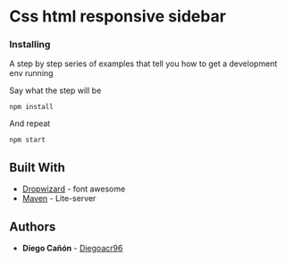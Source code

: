 # Css html responsive sidebar

### Installing

A step by step series of examples that tell you how to get a development env running

Say what the step will be

```
npm install
```

And repeat

```
npm start
```

## Built With

* [Dropwizard](https://fontawesome.com/) - font awesome
* [Maven](https://github.com/johnpapa/lite-server) - Lite-server

## Authors

* **Diego Cañón** - [Diegoacr96](https://github.com/diegoacr96)